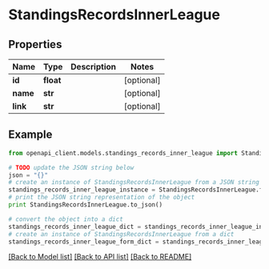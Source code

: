 # StandingsRecordsInnerLeague


## Properties

Name | Type | Description | Notes
------------ | ------------- | ------------- | -------------
**id** | **float** |  | [optional] 
**name** | **str** |  | [optional] 
**link** | **str** |  | [optional] 

## Example

```python
from openapi_client.models.standings_records_inner_league import StandingsRecordsInnerLeague

# TODO update the JSON string below
json = "{}"
# create an instance of StandingsRecordsInnerLeague from a JSON string
standings_records_inner_league_instance = StandingsRecordsInnerLeague.from_json(json)
# print the JSON string representation of the object
print StandingsRecordsInnerLeague.to_json()

# convert the object into a dict
standings_records_inner_league_dict = standings_records_inner_league_instance.to_dict()
# create an instance of StandingsRecordsInnerLeague from a dict
standings_records_inner_league_form_dict = standings_records_inner_league.from_dict(standings_records_inner_league_dict)
```
[[Back to Model list]](../README.md#documentation-for-models) [[Back to API list]](../README.md#documentation-for-api-endpoints) [[Back to README]](../README.md)


